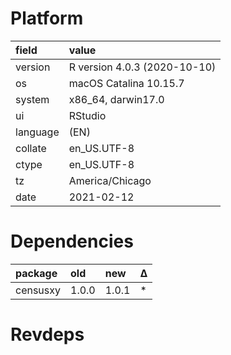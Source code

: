 # Platform

|field    |value                        |
|:--------|:----------------------------|
|version  |R version 4.0.3 (2020-10-10) |
|os       |macOS Catalina 10.15.7       |
|system   |x86_64, darwin17.0           |
|ui       |RStudio                      |
|language |(EN)                         |
|collate  |en_US.UTF-8                  |
|ctype    |en_US.UTF-8                  |
|tz       |America/Chicago              |
|date     |2021-02-12                   |

# Dependencies

|package  |old   |new   |Δ  |
|:--------|:-----|:-----|:--|
|censusxy |1.0.0 |1.0.1 |*  |

# Revdeps

